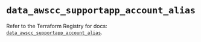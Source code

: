 # `data_awscc_supportapp_account_alias`

Refer to the Terraform Registry for docs: [`data_awscc_supportapp_account_alias`](https://registry.terraform.io/providers/hashicorp/awscc/0.70.0/docs/data-sources/supportapp_account_alias).
